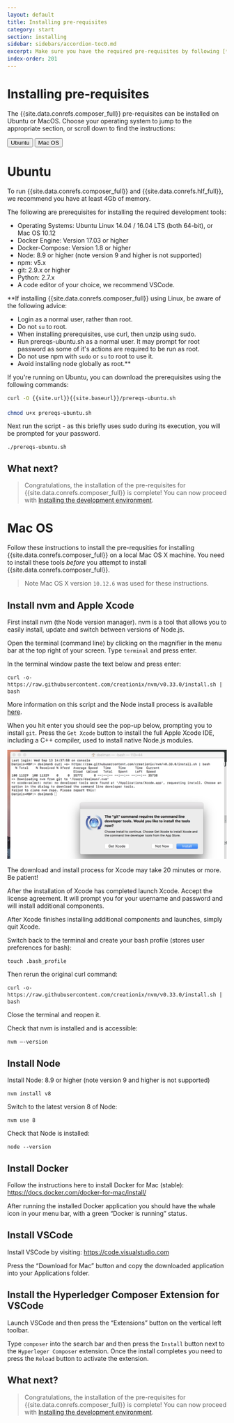 ```yaml
---
layout: default
title: Installing pre-requisites
category: start
section: installing
sidebar: sidebars/accordion-toc0.md
excerpt: Make sure you have the required pre-requisites by following [**Installing pre-requisites**](../installing/installing-prereqs.html).
index-order: 201
---
```


# Installing pre-requisites

The {{site.data.conrefs.composer_full}} pre-requisites can be installed on Ubuntu or MacOS.  Choose your operating system to jump to the appropriate section, or scroll down to find the instructions:

<a href=#ubuntu><button class="secondary">Ubuntu</button></a> <a href=#macos><button class="secondary">Mac OS</button></a>

<a name="ubuntu"></a>
# Ubuntu

To run {{site.data.conrefs.composer_full}} and {{site.data.conrefs.hlf_full}}, we recommend you have at least 4Gb of memory.

The following are prerequisites for installing the required development tools:

- Operating Systems: Ubuntu Linux 14.04 / 16.04 LTS (both 64-bit), or Mac OS 10.12
- Docker Engine: Version 17.03 or higher
- Docker-Compose: Version 1.8 or higher
- Node: 8.9 or higher (note version 9 and higher is not supported)
- npm: v5.x
- git: 2.9.x or higher
- Python: 2.7.x
- A code editor of your choice, we recommend VSCode.

**If installing {{site.data.conrefs.composer_full}} using Linux, be aware of the following advice:

- Login as a normal user, rather than root.
- Do not `su` to root.
- When installing prerequisites, use curl, then unzip using sudo.
- Run prereqs-ubuntu.sh as a normal user. It may prompt for root password as some of it's actions are required to be run as root.
- Do not use npm with `sudo` or `su` to root to use it.
- Avoid installing node globally as root.**

If you're running on Ubuntu, you can download the prerequisites using the following commands:

```bash
curl -O {{site.url}}{{site.baseurl}}/prereqs-ubuntu.sh

chmod u+x prereqs-ubuntu.sh
```

Next run the script - as this briefly uses sudo during its execution, you will be prompted for your password.

```
./prereqs-ubuntu.sh
```

## What next?

> Congratulations, the installation of the pre-requisites for {{site.data.conrefs.composer_full}} is complete! You can now proceed with [Installing the development environment](../installing/development-tools.html).

<a name="macos"></a>
# Mac OS

Follow these instructions to install the pre-requsities for installing {{site.data.conrefs.composer_full}} on a local Mac OS X machine. You need to install these tools *before* you attempt to install {{site.data.conrefs.composer_full}}.

> Note Mac OS X version `10.12.6` was used for these instructions.

## Install nvm and Apple Xcode

First install nvm (the Node version manager). nvm is a tool that allows you to easily install, update and switch between versions of Node.js.

Open the terminal (command line) by clicking on the magnifier in the menu bar at the top right of your screen. Type `terminal` and press enter.

In the terminal window paste the text below and press enter:

```
curl -o- https://raw.githubusercontent.com/creationix/nvm/v0.33.0/install.sh | bash
```

More information on this script and the Node install process is available [here](https://nodesource.com/blog/installing-node-js-tutorial-using-nvm-on-mac-os-x-and-ubuntu/).

When you hit enter you should see the pop-up below, prompting you to install `git`. Press the `Get Xcode` button to install the full Apple Xcode IDE, including a C++ compiler, used to install native Node.js modules.

![Image of prompt to install xCode](../installing/install_xcode.png)

The download and install process for Xcode may take 20 minutes or more. Be patient!

After the installation of Xcode has completed launch Xcode. Accept the license agreement. It will prompt you for your username and password and will install additional components.

After Xcode finishes installing additional components and launches, simply quit Xcode.

Switch back to the terminal and create your bash profile (stores user preferences for bash):

```
touch .bash_profile
```

Then rerun the original curl command:

```
curl -o- https://raw.githubusercontent.com/creationix/nvm/v0.33.0/install.sh | bash
```

Close the terminal and reopen it.

Check that nvm is installed and is accessible:

```
nvm —-version
```

## Install Node

Install Node: 8.9 or higher (note version 9 and higher is not supported)

```
nvm install v8
```

Switch to the latest version 8 of Node:

```
nvm use 8
```

Check that Node is installed:

```
node --version
```

## Install Docker

Follow the instructions here to install Docker for Mac (stable):
https://docs.docker.com/docker-for-mac/install/

After running the installed Docker application you should have the whale icon in your menu bar, with a green “Docker is running” status.

## Install VSCode

Install VSCode by visiting:
https://code.visualstudio.com

Press the “Download for Mac” button and copy the downloaded application into your Applications folder.

## Install the Hyperledger Composer Extension for VSCode

Launch VSCode and then press the “Extensions” button on the vertical left toolbar.

Type `composer` into the search bar and then press the `Install` button next to the `Hyperleger Composer` extension. Once the install completes you need to press the `Reload` button to activate the extension.

## What next?

> Congratulations, the installation of the pre-requisites for {{site.data.conrefs.composer_full}} is complete! You can now proceed with [Installing the development environment](../installing/development-tools.html).
